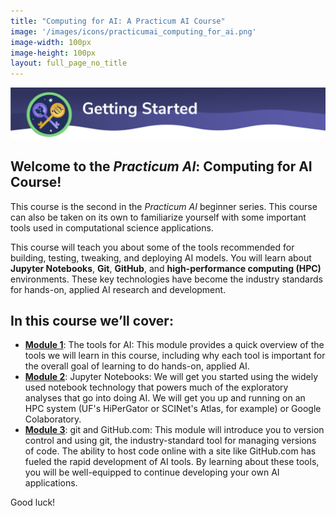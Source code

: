 ```yaml
---
title: "Computing for AI: A Practicum AI Course"
image: '/images/icons/practicumai_computing_for_ai.png'
image-width: 100px
image-height: 100px
layout: full_page_no_title
---
```


![Computing for AI Getting started banner](/images/computing_for_ai_start_here.png)

## Welcome to the *Practicum AI*: Computing for AI Course! 

This course is the second in the *Practicum AI* beginner series. This course can also be taken on its own to familiarize yourself with some important tools used in computational science applications.  

This course will teach you about some of the tools recommended for building, testing, tweaking, and deploying AI models. You will learn about **Jupyter Notebooks**, **Git**, **GitHub**, and **high-performance computing (HPC)** environments. These key technologies have become the industry standards for hands-on, applied AI research and development. 

## In this course we’ll cover:

* [**Module 1**](/computing_for_ai/01_the_tools_for_ai/): The tools for AI: This module provides a quick overview of the tools we will learn in this course, including why each tool is important for the overall goal of learning to do hands-on, applied AI.
* [**Module 2**](/computing_for_ai/02.1_creat_repo/): Jupyter Notebooks: We will get you started using the widely used notebook technology that powers much of the exploratory analyses that go into doing AI. We will get you up and running on an HPC system (UF's HiPerGator or SCINet's Atlas, for example) or Google Colaboratory.  
* [**Module 3**](/computing_for_ai/03_git_and_github/): git and GitHub.com: This module will introduce you to version control and using git, the industry-standard tool for managing versions of code. The ability to host code online with a site like GitHub.com has fueled the rapid development of AI tools. By learning about these tools, you will be well-equipped to continue developing your own AI applications.

Good luck!